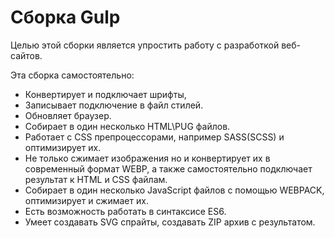 # Сборка Gulp 
Целью этой сборки является упростить работу с разработкой веб-сайтов.

Эта сборка самостоятельно: 
- Конвертирует и подключает шрифты,
- Записывает подключение в файл стилей.
- Обновляет браузер.
- Собирает в один несколько HTML\PUG файлов.
- Работает с CSS препроцессорами, например SASS(SCSS) и оптимизирует их.
- Не только сжимает изображения но и конвертирует их в современный формат WEBP, а также самостоятельно подключает результат к HTML и CSS файлам.
- Собирает в один несколько JavaScript файлов с помощью WEBPACK,  оптимизирует и сжимает их.
- Есть возможность работать в синтаксисе  ES6.
- Умеет создавать SVG спрайты, создавать ZIP архив с результатом.
